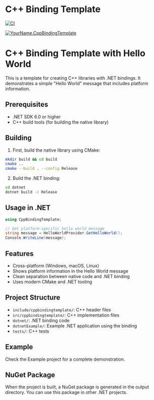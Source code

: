 # C++ Binding Template

[![CI](https://github.com/yourusername/cppbindingtemplate/actions/workflows/ci.yml/badge.svg)](https://github.com/yourusername/cppbindingtemplate/actions/workflows/ci.yml)

[![YourName.CppBindingTemplate](https://img.shields.io/nuget/v/YourName.CppBindingTemplate)](https://www.nuget.org/packages/YourName.CppBindingTemplate)

# C++ Binding Template with Hello World

This is a template for creating C++ libraries with .NET bindings. It demonstrates a simple "Hello World" message that includes platform information.

## Prerequisites

- .NET SDK 6.0 or higher
- C++ build tools (for building the native library)

## Building

1. First, build the native library using CMake:

```bash
mkdir build && cd build
cmake ..
cmake --build . --config Release
```

2. Build the .NET binding:

```bash
cd dotnet
dotnet build -c Release
```

## Usage in .NET

```csharp
using CppBindingTemplate;

// Get platform-specific hello world message
string message = HelloWorldProvider.GetHelloWorld();
Console.WriteLine(message);
```

## Features

- Cross-platform (Windows, macOS, Linux)
- Shows platform information in the Hello World message
- Clean separation between native code and .NET binding
- Uses modern CMake and .NET tooling

## Project Structure

- `include/cppbindingtemplate/`: C++ header files
- `src/cppbindingtemplate/`: C++ implementation files
- `dotnet/`: .NET binding code
- `dotnetExample/`: Example .NET application using the binding
- `tests/`: C++ tests

## Example

Check the Example project for a complete demonstration.

## NuGet Package

When the project is built, a NuGet package is generated in the output directory. You can use this package in other .NET projects.
